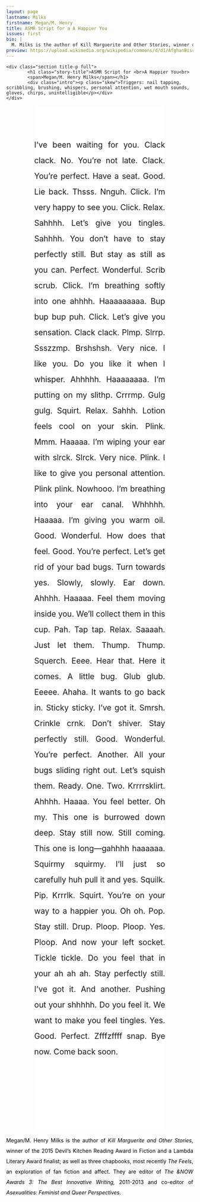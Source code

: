 ```yaml
---
layout: page
lastname: Milks
firstname: Megan/M. Henry
title: ASMR Script for a A Happier You
issues: first
bio: |
  M. Milks is the author of Kill Marguerite and Other Stories, winner of the 2015 Devil’s Kitchen Reading Award in Fiction and a Lambda Literary Award finalist; as well as three chapbooks, most recently The Feels, an exploration of fan fiction and affect. They are editor of The &NOW Awards 3: The Best Innovative Writing, 2011-2013 and co-editor of Asexualities: Feminist and Queer Perspectives.
preview: https://upload.wikimedia.org/wikipedia/commons/d/d1/AfghanBiscuit.jpg
---
```



<style>



.intro {
	color: #ffffff;
	font-style: italic;
	width: 80%;
	margin: 0 auto;
	position: relative;
    top: 20%;
}

.story-title {
	width: 80%;
    margin: 0 auto;
    position: relative;
    top: 10%;
}

p {
  line-height: 2em;
  text-align: justify;
  transform: rotate(0);
  transition: transform 8s 0.2s cubic-bezier(0,.87,.16,1);
  padding-bottom: 5em;
}
p.skew span {
  display: block;
  font-style: italic;
  transform: rotate(0deg);
  transition: transform 8s 0.2s cubic-bezier(0,.87,.16,1);
}
.loaded p.skew {
  transform: rotate(-10deg);
}
.loaded p.skew span {
  transform: rotate(-10deg);
}

.bio {
	color: #000000!important;
	}

.story {
	width: 90%;
	margin: 0 auto;
	font-size: 1.5em;
	padding: 3em 0;
	background: #ffffff;
}

@media screen and (min-width: 800px) {
.intro {
	
	
	font-size: 1.3em;
	}

.story {
	width: 70%;
}

}
</style>

<div class="story-wrapper">

	<div class="section title-p full">
			<h1 class="story-title">ASMR Script for <br>A Happier You<br>
			<span>Megan/M. Henry Milks</span></h1>
			<div class="intro"><p class="skew">Triggers: nail tapping, scribbling, brushing, whispers, personal attention, wet mouth sounds, gloves, chirps, unintelligible</p></div>
	</div>

<div class="story"><p>I’ve been waiting for you. Clack clack. No. You’re not late. Clack. You’re perfect. Have a seat. Good. Lie back. Thsss. Nnguh. Click. I’m very happy to see you. Click. Relax. Sahhhh. Let’s give you tingles. Sahhhh. You don’t have to stay perfectly still. But stay as still as you can. Perfect. Wonderful. Scrib scrub. Click. I’m breathing softly into one ahhhh. Haaaaaaaaa. Bup bup bup puh. Click. Let’s give you sensation. Clack clack. Plmp. Slrrp. Ssszzmp. Brshshsh. Very nice. I like you. Do you like it when I whisper. Ahhhhh. Haaaaaaaa. I’m putting on my slithp. Crrrmp. Gulg gulg. Squirt. Relax. Sahhh. Lotion feels cool on your skin. Plink. Mmm. Haaaaa. I’m wiping your ear with slrck. Slrck. Very nice. Plink. I like to give you personal attention. Plink plink. Nowhooo. I’m breathing into your ear canal. Whhhhh. Haaaaa. I’m giving you warm oil. Good. Wonderful. How does that feel. Good. You’re perfect. Let’s get rid of your bad bugs. Turn towards yes. Slowly, slowly. Ear down. Ahhhh. Haaaaa. Feel them moving inside you. We’ll collect them in this cup. Pah. Tap tap. Relax. Saaaah. Just let them. Thump. Thump. Squerch. Eeee. Hear that. Here it comes. A little bug. Glub glub. Eeeee. Ahaha. It wants to go back in. Sticky sticky. I’ve got it. Smrsh. Crinkle crnk. Don’t shiver. Stay perfectly still. Good. Wonderful. You’re perfect. Another. All your bugs sliding right out. Let’s squish them. Ready. One. Two. Krrrrsklirt. Ahhhh. Haaaa. You feel better. Oh my. This one is burrowed down deep. Stay still now. Still coming. This one is long—gahhhh haaaaaa. Squirmy squirmy. I’ll just so carefully huh pull it and yes. Squilk. Pip. Krrrlk. Squirt. You’re on your way to a happier you. Oh oh. Pop. Stay still. Drup. Ploop. Ploop. Yes. Ploop. And now your left socket. Tickle tickle. Do you feel that in your ah ah ah. Stay perfectly still. I’ve got it. And another. Pushing out your shhhhh. Do you feel it. We want to make you feel tingles. Yes. Good. Perfect. Zfffzffff snap. Bye now. Come back soon. 
 </p>
</div>

<div class="section full green-gradient">
<p class ="bio">Megan/M. Henry Milks is the author of <i>Kill Marguerite and Other Stories</i>, winner of the 2015 Devil’s Kitchen Reading Award in Fiction and a Lambda Literary Award finalist; as well as three chapbooks, most recently <i>The Feels</i>, an exploration of fan fiction and affect. They are editor of <i>The &NOW Awards 3: The Best Innovative Writing,</i> 2011-2013 and co-editor of <i>Asexualities: Feminist and Queer Perspectives.</i></p>
</div>
</div>

<script>
  (function(i,s,o,g,r,a,m){i['GoogleAnalyticsObject']=r;i[r]=i[r]||function(){
  (i[r].q=i[r].q||[]).push(arguments)},i[r].l=1*new Date();a=s.createElement(o),
  m=s.getElementsByTagName(o)[0];a.async=1;a.src=g;m.parentNode.insertBefore(a,m)
  })(window,document,'script','https://www.google-analytics.com/analytics.js','ga');

  ga('create', 'UA-93682415-1', 'auto');
  ga('send', 'pageview');

</script>
